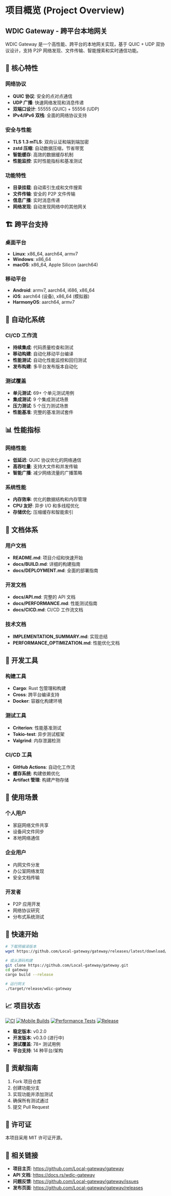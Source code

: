 # 项目概览 (Project Overview)

## WDIC Gateway - 跨平台本地网关

WDIC Gateway 是一个高性能、跨平台的本地网关实现，基于 QUIC + UDP 双协议设计，支持 P2P 网络发现、文件传输、智能搜索和实时通信功能。

## 🚀 核心特性

### 网络协议
- **QUIC 协议**: 安全的点对点通信
- **UDP 广播**: 快速网络发现和消息传递
- **双端口设计**: 55555 (QUIC) + 55556 (UDP)
- **IPv4/IPv6 双栈**: 全面的网络协议支持

### 安全与性能
- **TLS 1.3 mTLS**: 双向认证和端到端加密
- **zstd 压缩**: 自动数据压缩，节省带宽
- **智能缓存**: 高效的数据缓存机制
- **性能监控**: 实时性能指标和基准测试

### 功能特性
- **目录挂载**: 自动索引生成和文件搜索
- **文件传输**: 安全的 P2P 文件传输
- **信息广播**: 实时消息传递
- **网络发现**: 自动发现网络中的其他网关

## 🏗️ 跨平台支持

### 桌面平台
- **Linux**: x86_64, aarch64, armv7
- **Windows**: x86_64
- **macOS**: x86_64, Apple Silicon (aarch64)

### 移动平台
- **Android**: armv7, aarch64, i686, x86_64
- **iOS**: aarch64 (设备), x86_64 (模拟器)
- **HarmonyOS**: aarch64, armv7

## 🤖 自动化系统

### CI/CD 工作流
- **持续集成**: 代码质量检查和测试
- **移动构建**: 自动化移动平台编译
- **性能测试**: 自动化性能监控和回归测试
- **发布构建**: 多平台发布版本自动化

### 测试覆盖
- **单元测试**: 69+ 个单元测试用例
- **集成测试**: 9 个集成测试场景
- **压力测试**: 5 个压力测试场景
- **性能基准**: 完整的基准测试套件

## 📊 性能指标

### 网络性能
- **低延迟**: QUIC 协议优化的网络通信
- **高吞吐量**: 支持大文件和并发传输
- **智能广播**: 减少网络流量的广播策略

### 系统性能
- **内存效率**: 优化的数据结构和内存管理
- **CPU 友好**: 异步 I/O 和多线程优化
- **存储优化**: 压缩缓存和智能索引

## 📖 文档体系

### 用户文档
- **README.md**: 项目介绍和快速开始
- **docs/BUILD.md**: 详细的构建指南
- **docs/DEPLOYMENT.md**: 全面的部署指南

### 开发文档
- **docs/API.md**: 完整的 API 文档
- **docs/PERFORMANCE.md**: 性能测试指南
- **docs/CICD.md**: CI/CD 工作流文档

### 技术文档
- **IMPLEMENTATION_SUMMARY.md**: 实现总结
- **PERFORMANCE_OPTIMIZATION.md**: 性能优化文档

## 🔧 开发工具

### 构建工具
- **Cargo**: Rust 包管理和构建
- **Cross**: 跨平台编译支持
- **Docker**: 容器化构建环境

### 测试工具
- **Criterion**: 性能基准测试
- **Tokio-test**: 异步测试框架
- **Valgrind**: 内存泄漏检测

### CI/CD 工具
- **GitHub Actions**: 自动化工作流
- **缓存系统**: 构建依赖优化
- **Artifact 管理**: 构建产物存储

## 🎯 使用场景

### 个人用户
- 家庭网络文件共享
- 设备间文件同步
- 本地网络通信

### 企业用户
- 内网文件分发
- 办公室网络发现
- 安全文档传输

### 开发者
- P2P 应用开发
- 网络协议研究
- 分布式系统测试

## 🚀 快速开始

```bash
# 下载预编译版本
wget https://github.com/Local-gateway/gateway/releases/latest/download/wdic-gateway-linux-x86_64

# 或从源码构建
git clone https://github.com/Local-gateway/gateway.git
cd gateway
cargo build --release

# 运行网关
./target/release/wdic-gateway
```

## 📈 项目状态

[![CI](https://github.com/Local-gateway/gateway/actions/workflows/ci.yml/badge.svg)](https://github.com/Local-gateway/gateway/actions/workflows/ci.yml)
[![Mobile Builds](https://github.com/Local-gateway/gateway/actions/workflows/mobile.yml/badge.svg)](https://github.com/Local-gateway/gateway/actions/workflows/mobile.yml)
[![Performance Tests](https://github.com/Local-gateway/gateway/actions/workflows/performance.yml/badge.svg)](https://github.com/Local-gateway/gateway/actions/workflows/performance.yml)
[![Release](https://github.com/Local-gateway/gateway/actions/workflows/release.yml/badge.svg)](https://github.com/Local-gateway/gateway/actions/workflows/release.yml)

- **稳定版本**: v0.2.0
- **开发版本**: v0.3.0 (进行中)
- **测试覆盖**: 78+ 测试用例
- **平台支持**: 14 种平台/架构

## 🤝 贡献指南

1. Fork 项目仓库
2. 创建功能分支
3. 实现功能并添加测试
4. 确保所有测试通过
5. 提交 Pull Request

## 📄 许可证

本项目采用 MIT 许可证开源。

## 🔗 相关链接

- **项目主页**: https://github.com/Local-gateway/gateway
- **API 文档**: https://docs.rs/wdic-gateway
- **问题反馈**: https://github.com/Local-gateway/gateway/issues
- **发布页面**: https://github.com/Local-gateway/gateway/releases